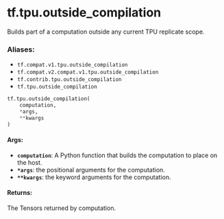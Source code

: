 <div itemscope itemtype="http://developers.google.com/ReferenceObject">
<meta itemprop="name" content="tf.tpu.outside_compilation" />
<meta itemprop="path" content="Stable" />
</div>

# tf.tpu.outside_compilation

Builds part of a computation outside any current TPU replicate scope.

### Aliases:

* `tf.compat.v1.tpu.outside_compilation`
* `tf.compat.v2.compat.v1.tpu.outside_compilation`
* `tf.contrib.tpu.outside_compilation`
* `tf.tpu.outside_compilation`

``` python
tf.tpu.outside_compilation(
    computation,
    *args,
    **kwargs
)
```

<!-- Placeholder for "Used in" -->


#### Args:


* <b>`computation`</b>: A Python function that builds the computation to
  place on the host.
* <b>`*args`</b>: the positional arguments for the computation.
* <b>`**kwargs`</b>: the keyword arguments for the computation.


#### Returns:

The Tensors returned by computation.
